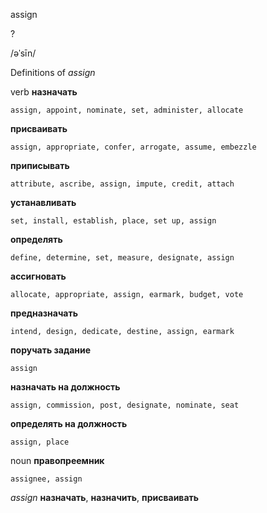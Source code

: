assign

?

/əˈsīn/

Definitions of _assign_

verb
**назначать**

    assign, appoint, nominate, set, administer, allocate
**присваивать**

    assign, appropriate, confer, arrogate, assume, embezzle
**приписывать**

    attribute, ascribe, assign, impute, credit, attach
**устанавливать**

    set, install, establish, place, set up, assign
**определять**

    define, determine, set, measure, designate, assign
**ассигновать**

    allocate, appropriate, assign, earmark, budget, vote
**предназначать**

    intend, design, dedicate, destine, assign, earmark
**поручать задание**

    assign
**назначать на должность**

    assign, commission, post, designate, nominate, seat
**определять на должность**

    assign, place

noun
**правопреемник**

    assignee, assign

_assign_
**назначать**, **назначить**, **присваивать**